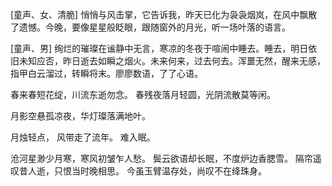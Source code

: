 [童声、女、清脆]
悄悄与风击掌，它告诉我，昨天已化为袅袅烟岚，在风中飘散了遗憾。今晚，要像星星般眨眼，跟随窗外的月光，听一场叶落的语言。

[童声、男]
绚烂的璀璨在谧静中无言，寒凉的冬夜于喧闹中睡去。睡去，明日依旧未知应否，昨日逝去如瞬之烟火。未来何来，过去何去。浑噩无然，醒来无感，指甲白云溜过，转瞬将末。廖廖数语，了了心语。

春来春短花绽，川流东逝勿念。
春残夜落月轻圆，光阴流散莫等闲。

月影空悬孤凉夜，华灯璨落满地叶。
 

月烛轻点，
风带走了流年。
难入眠。

沧河星渺少月寒，寒风初皱乍人愁。 鬓云欲语却长眠，不度炉边香腮雪。 隔帘遥叹昔人逝，只恨当时晚相思。 今虽玉臂温存处，尚叹不在绛珠身。